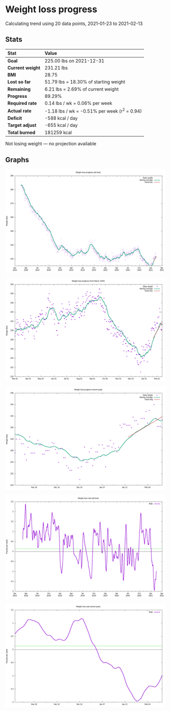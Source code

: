 # Weight loss progress

Calculating trend using 20 data points, 2021-01-23 to 2021-02-13

## Stats

Stat|Value
:-|:-
**Goal**|225.00 lbs on 2021-12-31
**Current weight**|231.21 lbs
**BMI**|28.75
**Lost so far**|51.79 lbs = 18.30% of starting weight
**Remaining**|6.21 lbs =  2.69% of current  weight
**Progress**|89.29%
**Required rate**|0.14 lbs / wk = 0.06% per week
**Actual rate**|-1.18 lbs / wk = -0.51% per week  (r<sup>2</sup> = 0.94)
**Deficit**|-588 kcal / day
**Target adjust**|-655 kcal / day
**Total burned**|181259 kcal

Not losing weight &mdash; no projection available

## Graphs

![](weight-graph-alltime.png)

![](weight-graph-covid.png)

![](weight-graph-recent.png)

![](rate-graph-alltime.png)

![](rate-graph-recent.png)

